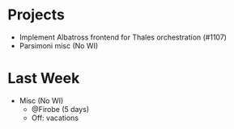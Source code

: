 # Projects

- Implement Albatross frontend for Thales orchestration (#1107)
- Parsimoni misc (No WI)

# Last Week

- Misc (No WI)
  - @Firobe (5 days)
  - Off: vacations
